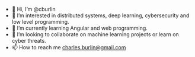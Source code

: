 - 👋 Hi, I’m @cburlin
- 👀 I’m interested in distributed systems, deep learning, cybersecurity and low level programming.
- 🌱 I’m currently learning Angular and web programming.
- 💞️ I’m looking to collaborate on machine learning projects or learn on cyber threats.
- 📫 How to reach me charles.burlin@gmail.com

<!---
cburlin/cburlin is a ✨ special ✨ repository because its `README.md` (this file) appears on your GitHub profile.
You can click the Preview link to take a look at your changes.
--->
